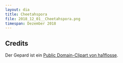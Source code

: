 ```yaml
---
layout: dia
title: Cheetahspora
file: 2018_12_01__Cheetahspora.png
timespan: Dezember 2018
---
```


## Credits

Der Gepard ist ein [Public Domain-Clipart von ha1flosse](https://openclipart.org/detail/27704/leopardcheetah).
